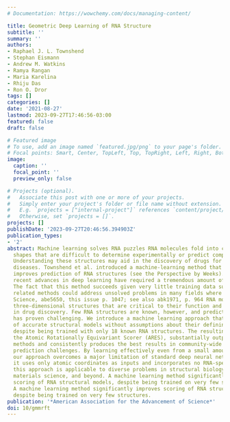 ```yaml
---
# Documentation: https://wowchemy.com/docs/managing-content/

title: Geometric Deep Learning of RNA Structure
subtitle: ''
summary: ''
authors:
- Raphael J. L. Townshend
- Stephan Eismann
- Andrew M. Watkins
- Ramya Rangan
- Maria Karelina
- Rhiju Das
- Ron O. Dror
tags: []
categories: []
date: '2021-08-27'
lastmod: 2023-09-27T17:46:56-03:00
featured: false
draft: false

# Featured image
# To use, add an image named `featured.jpg/png` to your page's folder.
# Focal points: Smart, Center, TopLeft, Top, TopRight, Left, Right, BottomLeft, Bottom, BottomRight.
image:
  caption: ''
  focal_point: ''
  preview_only: false

# Projects (optional).
#   Associate this post with one or more of your projects.
#   Simply enter your project's folder or file name without extension.
#   E.g. `projects = ["internal-project"]` references `content/project/deep-learning/index.md`.
#   Otherwise, set `projects = []`.
projects: []
publishDate: '2023-09-27T20:46:56.394903Z'
publication_types:
- '2'
abstract: Machine learning solves RNA puzzles RNA molecules fold into complex three-dimensional
  shapes that are difficult to determine experimentally or predict computationally.
  Understanding these structures may aid in the discovery of drugs for currently untreatable
  diseases. Townshend et al. introduced a machine-learning method that significantly
  improves prediction of RNA structures (see the Perspective by Weeks). Most other
  recent advances in deep learning have required a tremendous amount of data for training.
  The fact that this method succeeds given very little training data suggests that
  related methods could address unsolved problems in many fields where data are scarce.
  Science, abe5650, this issue p. 1047; see also abk1971, p. 964 RNA molecules adopt
  three-dimensional structures that are critical to their function and of interest
  in drug discovery. Few RNA structures are known, however, and predicting them computationally
  has proven challenging. We introduce a machine learning approach that enables identification
  of accurate structural models without assumptions about their defining characteristics,
  despite being trained with only 18 known RNA structures. The resulting scoring function,
  the Atomic Rotationally Equivariant Scorer (ARES), substantially outperforms previous
  methods and consistently produces the best results in community-wide blind RNA structure
  prediction challenges. By learning effectively even from a small amount of data,
  our approach overcomes a major limitation of standard deep neural networks. Because
  it uses only atomic coordinates as inputs and incorporates no RNA-specific information,
  this approach is applicable to diverse problems in structural biology, chemistry,
  materials science, and beyond. A machine learning method significantly improves
  scoring of RNA structural models, despite being trained on very few structures.
  A machine learning method significantly improves scoring of RNA structural models,
  despite being trained on very few structures.
publication: '*American Association for the Advancement of Science*'
doi: 10/gmmrft
---
```

